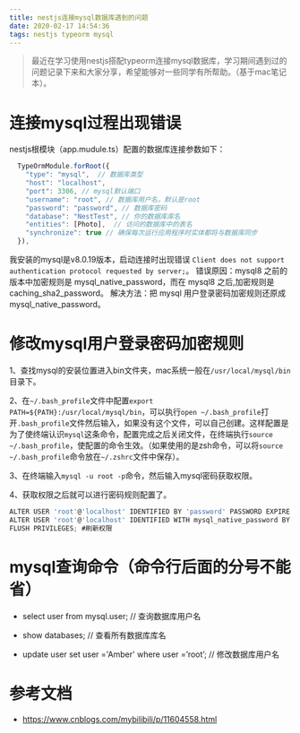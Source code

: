 ```yaml
---
title: nestjs连接mysql数据库遇到的问题
date: 2020-02-17 14:54:36
tags: nestjs typeorm mysql
---
```

> 最近在学习使用nestjs搭配typeorm连接mysql数据库，学习期间遇到过的问题记录下来和大家分享，希望能够对一些同学有所帮助。（基于mac笔记本）。
<!-- more -->
# 连接mysql过程出现错误
nestjs根模块（app.mudule.ts）配置的数据库连接参数如下：
```js
  TypeOrmModule.forRoot({
    "type": "mysql",  // 数据库类型
    "host": "localhost",
    "port": 3306, // mysql默认端口
    "username": "root", // 数据库用户名，默认是root
    "password": "password", // 数据库密码
    "database": "NestTest", // 你的数据库库名
    "entities": [Photo],  // 访问的数据库中的表名
    "synchronize": true // 确保每次运行应用程序时实体都将与数据库同步
  }),
```
我安装的mysql是v8.0.19版本，启动连接时出现错误 `Client does not support authentication protocol requested by server;`。
错误原因：mysql8 之前的版本中加密规则是 mysql_native_password，而在 mysql8 之后,加密规则是 caching_sha2_password。
解决方法：把 mysql 用户登录密码加密规则还原成 mysql_native_password。

# 修改mysql用户登录密码加密规则
1、查找mysql的安装位置进入bin文件夹，mac系统一般在`/usr/local/mysql/bin`目录下。

2、在`~/.bash_profile`文件中配置`export PATH=${PATH}:/usr/local/mysql/bin`，可以执行`open ~/.bash_profile`打开`.bash_profile`文件然后输入，如果没有这个文件，可以自己创建。这样配置是为了使终端认识`mysql`这条命令，配置完成之后关闭文件，在终端执行`source ~/.bash_profile`，使配置的命令生效。（如果使用的是zsh命令，可以将`source ~/.bash_profile`命令放在`~/.zshrc`文件中保存）。

3、在终端输入`mysql -u root -p`命令，然后输入mysql密码获取权限。

4、获取权限之后就可以进行密码规则配置了。
```js
ALTER USER 'root'@'localhost' IDENTIFIED BY 'password' PASSWORD EXPIRE NEVER; #修改加密规则
ALTER USER 'root'@'localhost' IDENTIFIED WITH mysql_native_password BY '你的新密码'; #更新一下用户的密码
FLUSH PRIVILEGES; #刷新权限
```

# mysql查询命令（命令行后面的分号不能省）
* select user from mysql.user;  // 查询数据库用户名

* show databases;   // 查看所有数据库库名

* update user set user ='Amber' where user =’root’;   // 修改数据库用户名



# 参考文档
* https://www.cnblogs.com/mybilibili/p/11604558.html
